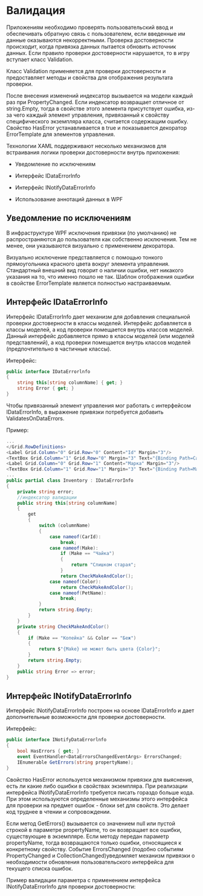 # Валидация

Приложениям необходимо проверять пользовательский ввод и обеспечивать обратную связь с пользователем, если введенные им данные оказываются некорректными. Проверка достоверности происходит, когда привязка данных пытается обновить источник данных. Если правило проверки достоверности нарушается, то в игру вступает класс Validation.

Класс Validation применяется для проверки достоверности и предоставляет методы и свойства для отображения результата проверки. 

После внесения изменений индексатор вызывается на модели каждый раз при PropertyChanged. Если индексатор возвращает отличное от string.Empty, тогда в свойстве этого элемента присутствует ошибка, из-за чего каждый элемент управления, привязанный к свойству специфического экземпляра класса, считается содержащим ошибку. Свойство HasError устанавливается в true и показывается декоратор ErrorTemplate для элементов управления.

Технологии XAML поддерживают несколько механизмов для встраивания логики проверки достоверности внутрь приложения:

- Уведомление по исключениям

- Интерфейс IDataErrorlnfo

- Интерфейс INotifyDataErrorlnfo

- Использование аннотаций данных в WPF

## Уведомление по исключениям

В инфраструктуре WPF исключения привязки (по умолчанию) не распространяются до пользователя как собственно исключения. Тем не менее, они указываются визуально с применением декоратора.

Визуально исключение представляется с помощью тонкого прямоугольника красного цвета вокруг элемента управления. Стандартный внешний вид говорит о наличии ошибки, нет никакого указания на то, что именно пошло не так. Шаблон отображения ошибки в свойстве ErrorTemplate является полностью настраиваемым.

## Интерфейс IDataErrorlnfo

Интерфейс IDataErrorInfo дает механизм для добавления специальной проверки достоверности в классы моделей. Интерфейс добавляется в классы моделей, а код проверки помещается внутрь классов моделей. Данный интерфейс добавляется прямо в классы моделей (или моделей представлений), а код проверки помещается внутрь классов моделей (предпочтительно в частичные классы).

Интерфейс:

```csharp
public interface IDataErrorlnfo
{
    string this[string columnName] { get; }
    string Error { get; }
}
```

Чтобы привязанный элемент управления мог работать с интерфейсом IDataErrorInfo, в выражение привязки потребуется добавить ValidatesOnDataErrors.

Пример:

```csharp
...
</Grid.RowDefinitions>
<Label Grid.Column="0" Grid.Row="0" Content="Id" Margin="3"/>
<TextBox Grid.Column="1" Grid.Row="0" Margin="3" Text="{Binding Path=CarId, ValidatesOnDataErrors=True}"/>
<Label Grid.Column="0" Grid.Row="1" Content="Марка" Margin="3"/>
<TextBox Grid.Column="1" Grid.Row="1" Margin="3" Text="{Binding Path=Make, ValidatesOnDataErrors=True}"/>
...
public partial class Inventory : IDataErrorInfo
{
    private string error;
    //индексатор валидации
    public string this[string columnName]
    {
        get
        {
            switch (columnName)
            {
                case nameof(CarId):
                    break;
                case nameof(Make):
                    if (Make == "Чайка")
                    {
                        return "Слишком старая";
                    }
                    return CheckMakeAndColor();
                case nameof(Color):
                    return CheckMakeAndColor();
                case nameof(PetName):
                    break;
            }
            return string.Empty;
        }
    }
    private string CheckMakeAndColor()
    {
        if (Make == "Копейка" && Color == "Беж")
        {
            return $"{Make} не может быть цвета {Color}";
        }
        return string.Empty;
    }
    public string Error => error;
}
```

## Интерфейс INotifyDataErrorlnfo

Интерфейс INotifyDataErrorInfo построен на основе IDataErrorInfo и дает дополнительные возможности для проверки достоверности.

Интерфейс:

```csharp
public interface INotifyDataErrorlnfo
{
    bool HasErrors { get; }
    event EventHandler<DataErrorsChangedEventArgs> ErrorsChanged;
    IEnumerable GetErrors(string propertyName);
}
```

Свойство HasError используется механизмом привязки для выяснения, есть ли какие либо ошибки в свойствах экземпляра. При реализации интерфейса INotifyDataErrorInfo требуется писать гораздо больше кода. При этом используются определенные механизмы этого интерфейса для проверки на предмет ошибок - блоки set для свойств. Это делает код труднее в чтении и сопровождении.

Если метод GetErrors() вызывается со значением null или пустой строкой в параметре propertyName, то он возвращает все ошибки, существующие в экземпляре. Если методу передан параметр propertyName, тогда возвращаются только ошибки, относящиеся к конкретному свойству. Событие ErrorsChanged (подобно событиям PropertyChanged и CollectionChanged)уведомляет механизм привязки о необходимости обновления пользовательского интерфейса для текущего списка ошибок.

Пример валидации параметра с применением интерфейса INotifyDataErrorInfo для проверки достоверности:







